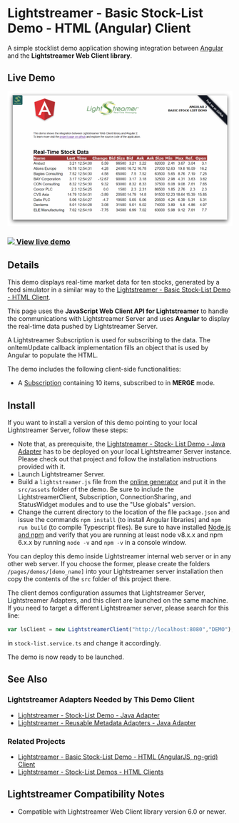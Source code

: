 # Lightstreamer - Basic Stock-List Demo - HTML (Angular) Client

<!-- START DESCRIPTION lightstreamer-example-stocklist-client-angular2 -->

A simple stocklist demo application showing integration between [Angular](http://angular.io/) and the <b>Lightstreamer Web Client library</b>.

## Live Demo

[![screenshot](screenshot_large.png)](https://demos.lightstreamer.com/Angular2Demo)<br>
### [![](http://demos.lightstreamer.com/site/img/play.png) View live demo](https://demos.lightstreamer.com/Angular2Demo)<br>

## Details

This demo displays real-time market data for ten stocks, generated by a feed simulator in a similar way to the [Lightstreamer - Basic Stock-List Demo - HTML Client](https://github.com/Lightstreamer/Lightstreamer-example-StockList-client-javascript#basic-stock-list-demo---html-client).<br>

This page uses the <b>JavaScript Web Client API for Lightstreamer</b> to handle the communications with Lightstreamer Server and uses <b>Angular</b> to display the real-time data pushed by Lightstreamer Server.

A Lightstreamer Subscription is used for subscribing to the data. The onItemUpdate callback implementation fills an object that is used by Angular to populate the HTML.

The demo includes the following client-side functionalities:
* A [Subscription](http://www.lightstreamer.com/docs/client_javascript_uni_api/Subscription.html) containing 10 items, subscribed to in **MERGE** mode.

<!-- END DESCRIPTION lightstreamer-example-stocklist-client-angular2 -->

## Install

If you want to install a version of this demo pointing to your local Lightstreamer Server, follow these steps:

* Note that, as prerequisite, the [Lightstreamer - Stock- List Demo - Java Adapter](https://github.com/Lightstreamer/Lightstreamer-example-Stocklist-adapter-java) has to be deployed on your local Lightstreamer Server instance. Please check out that project and follow the installation instructions provided with it.
* Launch Lightstreamer Server.
* Build a `lightstreamer.js` file from the [online generator](http://www.lightstreamer.com/docs/client_javascript_tools/generator.html) and put it in the `src/assets` folder of the demo. Be sure to include the LightstreamerClient, Subscription, ConnectionSharing, and StatusWidget modules and to use the "Use globals" version.
* Change the current directory to the location of the file `package.json` and issue the commands `npm install` (to install Angular libraries) and `npm run build` (to compile Typescript files). Be sure to have installed [Node.js and npm](https://nodejs.org/en/download/) and verify that you are running at least node v8.x.x and npm 6.x.x by running `node -v` and `npm -v` in a console window. 

You can deploy this demo inside Lightstreamer internal web server or in any other web server.
If you choose the former, please create the folders `/pages/demos/[demo_name]` into your Lightstreamer server installation then copy the contents of the `src` folder of this project there.

The client demos configuration assumes that Lightstreamer Server, Lightstreamer Adapters, and this client are launched on the same machine. If you need to target a different Lightstreamer server, please search for this line:
```js
var lsClient = new LightstreamerClient("http://localhost:8080","DEMO");
```
in `stock-list.service.ts` and change it accordingly.

The demo is now ready to be launched.

## See Also

### Lightstreamer Adapters Needed by This Demo Client
<!-- START RELATED_ENTRIES -->

* [Lightstreamer - Stock-List Demo - Java Adapter](https://github.com/Lightstreamer/Lightstreamer-example-Stocklist-adapter-java)
* [Lightstreamer - Reusable Metadata Adapters - Java Adapter](https://github.com/Lightstreamer/Lightstreamer-example-ReusableMetadata-adapter-java)

<!-- END RELATED_ENTRIES -->

### Related Projects

* [Lightstreamer - Basic Stock-List Demo - HTML (AngularJS, ng-grid) Client](https://github.com/Lightstreamer/Lightstreamer-example-StockList-client-angular)
* [Lightstreamer - Stock-List Demos - HTML Clients](https://github.com/Lightstreamer/Lightstreamer-example-Stocklist-client-javascript)

## Lightstreamer Compatibility Notes

- Compatible with Lightstreamer Web Client library version 6.0 or newer.
